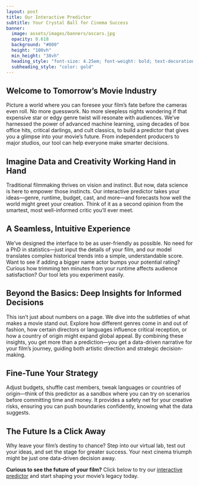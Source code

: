 ```yaml
---
layout: post
title: Our Interactive Predictor
subtitle: Your Crystal Ball for Cinema Success
banner:
  image: assets/images/banners/oscars.jpg
  opacity: 0.618
  background: "#000"
  height: "100vh"
  min_height: "38vh"
  heading_style: "font-size: 4.25em; font-weight: bold; text-decoration: underline"
  subheading_style: "color: gold"
---
```


## Welcome to Tomorrow’s Movie Industry

Picture a world where you can foresee your film’s fate before the cameras even roll. No more guesswork. No more sleepless nights wondering if that expensive star or edgy genre twist will resonate with audiences. We’ve harnessed the power of advanced machine learning, using decades of box office hits, critical darlings, and cult classics, to build a predictor that gives you a glimpse into your movie’s future. From independent producers to major studios, our tool can help everyone make smarter decisions.

## Imagine Data and Creativity Working Hand in Hand

Traditional filmmaking thrives on vision and instinct. But now, data science is here to empower those instincts. Our interactive predictor takes your ideas—genre, runtime, budget, cast, and more—and forecasts how well the world might greet your creation. Think of it as a second opinion from the smartest, most well-informed critic you’ll ever meet.

## A Seamless, Intuitive Experience

We’ve designed the interface to be as user-friendly as possible. No need for a PhD in statistics—just input the details of your film, and our model translates complex historical trends into a simple, understandable score. Want to see if adding a bigger name actor bumps your potential rating? Curious how trimming ten minutes from your runtime affects audience satisfaction? Our tool lets you experiment easily.

## Beyond the Basics: Deep Insights for Informed Decisions

This isn’t just about numbers on a page. We dive into the subtleties of what makes a movie stand out. Explore how different genres come in and out of fashion, how certain directors or languages influence critical reception, or how a country of origin might expand global appeal. By combining these insights, you get more than a prediction—you get a data-driven narrative for your film’s journey, guiding both artistic direction and strategic decision-making.

## Fine-Tune Your Strategy

Adjust budgets, shuffle cast members, tweak languages or countries of origin—think of this predictor as a sandbox where you can try on scenarios before committing time and money. It provides a safety net for your creative risks, ensuring you can push boundaries confidently, knowing what the data suggests.

## The Future Is a Click Away

Why leave your film’s destiny to chance? Step into our virtual lab, test out your ideas, and set the stage for greater success. Your next cinema triumph might be just one data-driven decision away.

**Curious to see the future of your film?** Click below to try our [interactive predictor](https://moviesuccesspredictor.streamlit.app/) and start shaping your movie’s legacy today.

